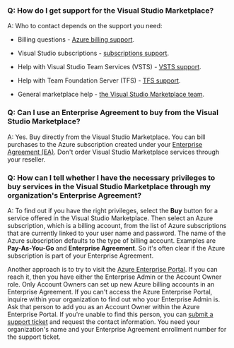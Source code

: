 ### Q: How do I get support for the Visual Studio Marketplace?

A: Who to contact depends on the support you need:

* Billing questions - [Azure billing support](https://portal.azure.com/#blade/Microsoft_Azure_Support/HelpAndSupportBlade).

* Visual Studio subscriptions - [subscriptions support](https://visualstudio.microsoft.com/subscriptions/support).

* Help with Visual Studio Team Services (VSTS) - [VSTS support](https://visualstudio.microsoft.com/team-services/support-visual-studio-team-services).

* Help with Team Foundation Server (TFS) - [TFS support](https://visualstudio.microsoft.com/team-services/tfs_support).

* General marketplace help - [the Visual Studio Marketplace team](mailto:vsmarketplace@microsoft.com).


### Q: Can I use an Enterprise Agreement to buy from the Visual Studio Marketplace?

A:	Yes. Buy directly from the Visual Studio Marketplace. You can bill purchases to the Azure subscription created under your [Enterprise Agreement (EA)](https://azure.microsoft.com/pricing/enterprise-agreement/). Don't order Visual Studio Marketplace services through your reseller.


### Q: How can I tell whether I have the necessary privileges to buy services in the Visual Studio Marketplace through my organization's Enterprise Agreement?

A: To find out if you have the right privileges, select the **Buy** button for a service offered in the Visual Studio Marketplace. Then select an Azure subscription, which is a billing account, from the list of Azure subscriptions that are currently linked to your user name and password. The name of the Azure subscription defaults to the type of billing account. Examples are **Pay-As-You-Go** and **Enterprise Agreement**. So it's often clear if the Azure subscription is part of your Enterprise Agreement.

Another approach is to try to visit the [Azure Enterprise Portal](http://ea.azure.com). If you can reach it, then you have either the Enterprise Admin or the Account Owner role. Only Account Owners can set up new Azure billing accounts in an Enterprise Agreement. If you can't access the Azure Enterprise Portal, inquire within your organization to find out who your Enterprise Admin is. Ask that person to add you as an Account Owner within the Azure Enterprise Portal. If you're unable to find this person, you can [submit a support ticket](http://aka.ms/AzureEntSupport) and request the contact information. You need your organization's name and your Enterprise Agreement enrollment number for the support ticket.
